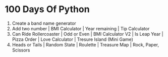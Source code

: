 # 100 Days Of Python

1. Create a band name generator
2. Add two number | BMI Calculator | Year remaining | Tip Calculator
3. Can Ride Rollercoaster | Odd or Even | BMI Calculator V2 | Is Leap Year | Pizza Order | Love Calculator | Tresure Island (Mini Game)
4. Heads or Tails | Random State | Roulette | Treasure Map | Rock, Paper, Scissors